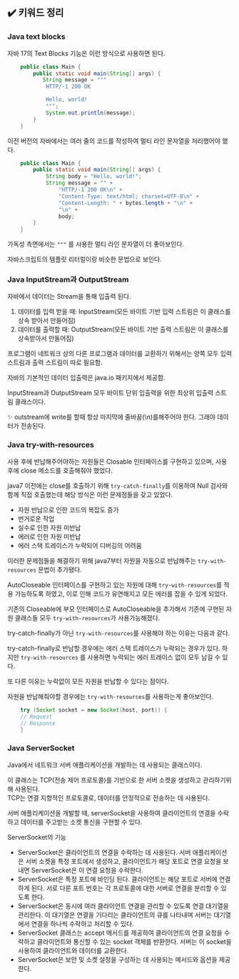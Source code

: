 ## ✔️ 키워드 정리

### Java text blocks

자바 17의 Text Blocks 기능은 이런 방식으로 사용하면 된다.

```java
    public class Main {
        public static void main(String[] args) {
           String message = """
            HTTP/-1 200 OK

            Hello, world!
            """;
            System.out.println(message);
        }
    }
```

이전 버전의 자바에서는 여러 줄의 코드를 작성하여 멀티 라인 문자열을 처리했어야 했다.

```java
    public class Main {
        public static void main(String[] args) {
            String body = "Hello, world!";
            String message = "" +
                "HTTP/-1 200 OK\n" +
                "Content-Type: text/html; charset=UTF-8\n" +
                "Content-Length: " + bytes.length + "\n" +
                "\n" +
                body;
        }
    }
```

가독성 측면에서는 ``` """ ``` 를 사용한 멀티 라인 문자열이 더 좋아보인다.

자바스크립트의 템플릿 리터럴이랑 비슷한 문법으로 보인다.

### Java InputStream과 OutputStream

자바에서 데이터는 Stream을 통해 입출력 된다.

1. 데이터를 입력 받을 때: InputStream(모든 바이트 기반 입력 스트림은 이 클래스를 상속 받아서 만들어짐)
2. 데이터를 출력할 때: OutputStream(모든 바이트 기반 출력 스트림은 이 클래스를 상속받아서 만들어짐)

프로그램이 네트워크 상의 다른 프로그램과 데이터를 교환하기 위해서는 양쪽 모두 입력 스트림과 출력 스트림이 따로 필요함.

자바의 기본적인 데이터 입출력은 java.io 패키지에서 제공함.

InputStream과 OutputStream 모두 바이트 단위 입출력을 위한 최상위 입출력 스트림 클래스이다.

✨ outstream에 write를 할때 항상 마지막에 줄바꿈(\n)를해주어야 한다. 그래야 데이터가 전송된다.

### Java try-with-resources

사용 후에 반납해주어야하는 자원들은 Closable 인터페이스를 구현하고 있으며, 사용후에 close 메소드를 호출해줘야 했었다.

java7 이전에는 close를 호출하기 위해 ```try-catch-finally```를 이용하여 Null 검사와 함께 직접 호출했는데 해당 방식은 이런 문제점들을 갖고 있었다.

- 자원 반납으로 인한 코드의 복잡도 증가
- 번거로운 작업
- 실수로 인한 자원 미반납
- 에러로 인한 자원 미반납
- 에러 스택 트레이스가 누락되어 디버깅의 어려움

이러한 문제점들을 해결하기 위해 java7부터 자원을 자동으로 반납해주는 ```try-with-resources``` 문법이 추가됐다.

AutoCloseable 인터페이스를 구현하고 있는 자원에 대해 ```try-with-resources```를 적용 가능하도록 하였고, 이로 인해 코드가 유연해지고 모든 에러를 잡을 수 있게 되었다.

기존의 Closeable에 부모 인터페이스로 AutoCloseable을 추가해서 기존에 구현된 자원 클래스들 모두 ```try-with-resources```가 사용가능해졌다.

try-catch-finally가 아닌 ```try-with-resources```를 사용해야 하는 이유는 다음과 같다.

try-catch-finally로 반납할 경우에는 에러 스택 트레이스가 누락되는 경우가 있다. 하지만 ```try-with-resources``` 를 사용하면 누락되는 에러 트레이스 없이 모두 남길 수 있다.

또 다른 이유는 누락없이 모든 자원을 반납할 수 있다는 점이다.

자원을 반납해줘야할 경우에는 ```try-with-resources```를 사용하는게 좋아보인다.

```java
    try (Socket socket = new Socket(host, port)) {
    // Request
    // Response
    }
```

### Java ServerSocket

Java에서 네트워크 서버 애플리케이션을 개발하는 데 사용되는 클래스이다.

이 클래스는 TCP(전송 제어 프로토콜)를 기반으로 한 서버 소켓을 생성하고 관리하기위해 사용된다.<br/>
TCP는 연결 지향적인 프로토콜로, 데이터를 안정적으로 전송하는 데 사용된다.

서버 애플리케이션을 개발할 때, serverSocket을 사용하여 클라이언트의 연결을 수락하고 데이터를 주고받는 소켓 통신을 구현할 수 있다.

ServerSocket의 기능

- ServerSocket은 클라이언트의 연결을 수락하는 데 사용된다. 서버 애플리케이션은 서버 소켓을 특정 포트에서 생성하고, 클라이언트가 해당 포트로 연결 요청을 보내면 ServerSocket은 이 연결 요청을 수락한다.
- ServerSocket은 특정 포트에 바인딩 된다. 클라이언트는 해당 포트로 서버에 연결하게 된다. 서로 다른 포트 번호는 각 프로토콜에 대한 서버로 연결을 분리할 수 있도록 한다.
- ServerSocket은 동시에 여러 클라이언트 연결을 관리할 수 있도록 연결 대기열을 관리한다. 이 대기열은 연결을 기다리는 클라이언트의 큐를 나타내며 서버는 대기열에서 연결을 하나씩 수락하고 처리할 수 있다.
- ServerSocket 클래스는 accept 메서드를 제공하여 클라이언트의 연결 요청을 수락하고 클라이언트와 통신할 수 있는 socket 객체를 반환한다. 서버는 이 socket을 사용하여 클라이언트와 데이터를 교환한다.
- ServerSocket은 보안 및 소켓 설정을 구성하는 데 사용되는 메서드와 옵션을 제공한다.